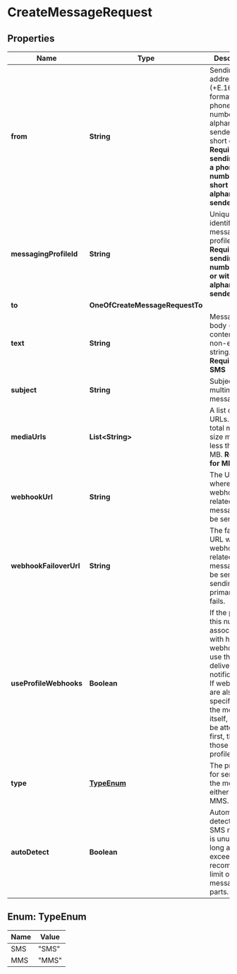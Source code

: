 # CreateMessageRequest

## Properties
Name | Type | Description | Notes
------------ | ------------- | ------------- | -------------
**from** | **String** | Sending address (+E.164 formatted phone number, alphanumeric sender ID, or short code).  **Required if sending with a phone number, short code, or alphanumeric sender ID.**  |  [optional]
**messagingProfileId** | **String** | Unique identifier for a messaging profile.  **Required if sending via number pool or with an alphanumeric sender ID.**  |  [optional]
**to** | **OneOfCreateMessageRequestTo** |  | 
**text** | **String** | Message body (i.e., content) as a non-empty string.  **Required for SMS** |  [optional]
**subject** | **String** | Subject of multimedia message |  [optional]
**mediaUrls** | **List&lt;String&gt;** | A list of media URLs. The total media size must be less than 1 MB.  **Required for MMS** |  [optional]
**webhookUrl** | **String** | The URL where webhooks related to this message will be sent. |  [optional]
**webhookFailoverUrl** | **String** | The failover URL where webhooks related to this message will be sent if sending to the primary URL fails. |  [optional]
**useProfileWebhooks** | **Boolean** | If the profile this number is associated with has webhooks, use them for delivery notifications. If webhooks are also specified on the message itself, they will be attempted first, then those on the profile. |  [optional]
**type** | [**TypeEnum**](#TypeEnum) | The protocol for sending the message, either SMS or MMS. |  [optional]
**autoDetect** | **Boolean** | Automatically detect if an SMS message is unusually long and exceeds a recommended limit of message parts. |  [optional]

<a name="TypeEnum"></a>
## Enum: TypeEnum
Name | Value
---- | -----
SMS | &quot;SMS&quot;
MMS | &quot;MMS&quot;
